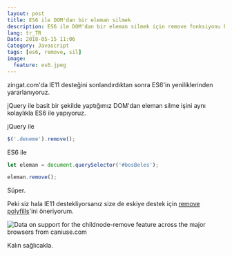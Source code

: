 ```yaml
---
layout: post
title: ES6 ile DOM'dan bir eleman silmek
description: ES6 ile DOM'dan bir eleman silmek için remove fonksiyonu kullanmak
lang: tr_TR
Date: 2018-05-15 11:06
Category: Javascript
tags: [es6, remove, sil]
image:
  feature: es6.jpeg
---
```


zingat.com'da IE11 desteğini sonlandırdıktan sonra ES6'in yeniliklerinden yararlanıyoruz.

jQuery ile basit bir şekilde yaptığımız DOM'dan eleman silme işini aynı kolaylıkla ES6 ile yapıyoruz.

jQuery ile 

```javascript
$('.deneme').remove();
```
	
ES6 ile 

```javascript
let eleman = document.querySelector('#bosBeles');

eleman.remove();
```
	
Süper. 

Peki siz hala IE11 destekliyorsanız size de eskiye destek için [remove polyfills](https://github.com/cferdinandi/vanilla-javascript-cheat-sheet/blob/master/polyfills/remove.js)'ini öneriyorum.

<picture>
<source type="image/webp" srcset="https://caniuse.bitsofco.de/static/v1/childnode-remove-1741162555877.webp">
<source type="image/png" srcset="https://caniuse.bitsofco.de/static/v1/childnode-remove-1741162555877.png">
<img src="https://caniuse.bitsofco.de/static/v1/childnode-remove-1741162555877.jpg" alt="Data on support for the childnode-remove feature across the major browsers from caniuse.com">
</picture>

Kalın sağlıcakla.